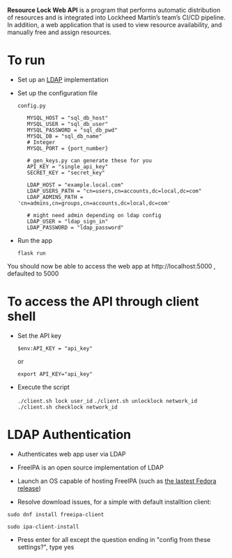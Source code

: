 **Resource Lock Web API** is a program that performs automatic distribution of resources and is integrated into Lockheed Martin’s team’s CI/CD pipeline. In addition, a web application that is used to view resource availability, and manually free and assign resources.

# To run
- Set  up an [LDAP](#ldap-authentication) implementation
    
 - Set up the configuration file

     `config.py`
   
       
          
          MYSQL_HOST = "sql_db_host"
          MYSQL_USER = "sql_db_user"
          MYSQL_PASSWORD = "sql_db_pwd"
          MYSQL_DB = "sql_db_name"
          # Integer
          MYSQL_PORT = {port_number}
        
          # gen_keys.py can generate these for you
          API_KEY = "single_api_key"
          SECRET_KEY = "secret_key"   

          LDAP_HOST = "example.local.com"
          LDAP_USERS_PATH = "cn=users,cn=accounts,dc=local,dc=com"
          LDAP_ADMINS_PATH = 'cn=admins,cn=groups,cn=accounts,dc=local,dc=com'

          # might need admin depending on ldap config
          LDAP_USER = "ldap_sign_in"
          LDAP_PASSWORD = "ldap_password"


- Run the app

	`flask run`

You should now be able to access the web app at http://localhost:5000 , defaulted to 5000

# To access the API through client shell

- Set the API key

	`$env:API_KEY = "api_key"`

    or

	`export API_KEY="api_key"`

- Execute the script
	
	`./client.sh lock user_id`
	`./client.sh unlocklock network_id`
	`./client.sh checklock network_id`

# LDAP Authentication
- Authenticates web app user via LDAP

- FreeIPA is an open source implementation of LDAP

- Launch an OS capable of hosting FreeIPA (such as [the lastest Fedora release](https://fedoraproject.org/workstation/download))

- Resolve download issues, for a simple with default installtion client:

`sudo dnf install freeipa-client`

`sudo ipa-client-install
`

- Press enter for all except the question ending in "config from these settings?", type yes
